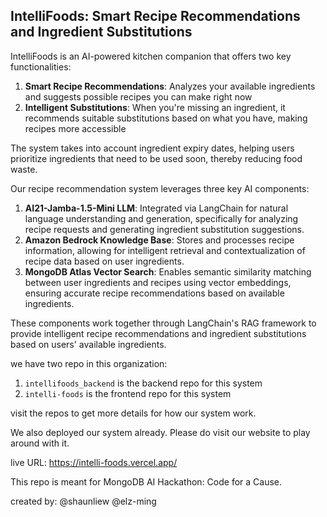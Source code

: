 ## IntelliFoods: Smart Recipe Recommendations and Ingredient Substitutions

IntelliFoods is an AI-powered kitchen companion that offers two key functionalities:
1. **Smart Recipe Recommendations**: Analyzes your available ingredients and suggests possible recipes you can make right now
2. **Intelligent Substitutions**: When you're missing an ingredient, it recommends suitable substitutions based on what you have, making recipes more accessible

The system takes into account ingredient expiry dates, helping users prioritize ingredients that need to be used soon, thereby reducing food waste.

Our recipe recommendation system leverages three key AI components:

1. **AI21-Jamba-1.5-Mini LLM**: Integrated via LangChain for natural language understanding and generation, specifically for analyzing recipe requests and generating ingredient substitution suggestions.
2. **Amazon Bedrock Knowledge Base**: Stores and processes recipe information, allowing for intelligent retrieval and contextualization of recipe data based on user ingredients.
3. **MongoDB Atlas Vector Search**: Enables semantic similarity matching between user ingredients and recipes using vector embeddings, ensuring accurate recipe recommendations based on available ingredients.

These components work together through LangChain's RAG framework to provide intelligent recipe recommendations and ingredient substitutions based on users' available ingredients.

we have two repo in this organization:
1. `intellifoods_backend` is the backend repo for this system
2. `intelli-foods` is the frontend repo for this system

visit the repos to get more details for how our system work. 

We also deployed our system already. Please do visit our website to play around with it. 

live URL: https://intelli-foods.vercel.app/ 

This repo is meant for MongoDB AI Hackathon: Code for a Cause.

created by:
@shaunliew
@elz-ming
